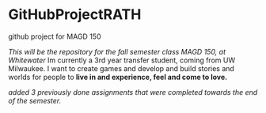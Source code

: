 # GitHubProjectRATH
github project for MAGD 150

_This will be the repository for the fall semester class MAGD 150, at Whitewater_
Im currently a 3rd year transfer student, coming from UW Milwaukee.
I want to create games and develop and build stories and worlds for people to **live in and experience, feel and come to love.**

_added 3 previously done assignments that were completed towards the end of the semester._
